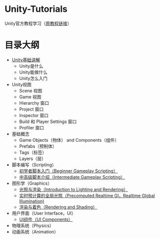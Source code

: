 # Unity-Tutorials
Unity官方教程学习（[原教程链接](https://unity3d.com/cn/learn/tutorials)）

# 目录大纲
- [Unity基础讲解](/Base/Unity-Base.md)
    - Unity是什么
    - Unity能做什么
    - Unity怎么入门
- Unity视图
    - Scene 视图
    - Game 视图
    - Hierarchy 窗口
    - Project 窗口
    - Inspector 窗口
    - Build 和 Player Settings 窗口
    - Profiler 窗口
- 基础概念
    - Game Objects（物体） and Components（组件）
    - Prefabs（预制体）
    - Tags（标签）
    - Layers（层）
- 脚本编写（Scripting）
    - [初学者脚本入门（Beginner Gameplay Scripting）](/Scripting/Beginner-Gameplay-Scripting.md)
    - [中高级脚本介绍（Intermediate Gameplay Scripting）](/Scripting/Intermediate-Gameplay-Scripting.md)
- 图形学（Graphics）
    - [光照与渲染（Introduction to Lighting and Rendering）](/Graphics/Introduction-to-Lighting-and-Rendering.md)
    - [实时预计算的全局光照（Precomputed Realtime GI，Realtime Global Illumination)](/Graphics/Precomputed-Realtime-GI.md)
    - [渲染与着色（Rendering and Shading）](/Graphics/Rendering-and-Shading.md)
- 用户界面（User Interface，UI）
    - [UI组件（UI Components）](/UI/UI-Components.md)
- 物理系统（Physics）
- 动画系统（Animation）
